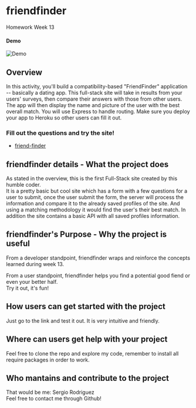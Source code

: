 # friendfinder
Homework Week 13

#### Demo
![Demo](https://raw.github.com/sergioardz79/FriendFinder.gif "Demo")

## Overview
In this activity, you'll build a compatibility-based "FriendFinder" application -- basically a dating app. This full-stack site will take in results from your users' surveys, then compare their answers with those from other users. The app will then display the name and picture of the user with the best overall match.
You will use Express to handle routing. Make sure you deploy your app to Heroku so other users can fill it out.

### Fill out the questions and try the site!

* [friend-finder](https://powerful-shore-71760.herokuapp.com/)

## friendfinder details - What the project does  
As stated in the overview, this is the first Full-Stack site created by this humble coder.  
It is a pretty basic but cool site which has a form with a few questions for a user to submit, once the user submit the form, the server will process the information and compare it to the already saved profiles of the site. And using a matching methodology it would find the user's their best match. In addition the site contains a basic API with all saved profiles information.

## friendfinder's Purpose - Why the project is useful  
From a developer standpoint, friendfinder wraps and reinforce the concepts learned during week 13.  

From a user standpoint, friendfinder helps you find a potential good fiend or even your better half.  
Try it out, it's fun!

## How users can get started with the project  
Just go to the link and test it out. It is very intuitive and friendly.

## Where can users get help with your project  
Feel free to clone the repo and explore my code, remember to install all require packages in order to work.

## Who mantains and contribute to the project  
That would be me: Sergio Rodriguez  
Feel free to contact me through Github!
